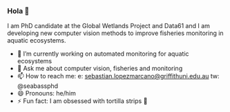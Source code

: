 ### Hola 👋

I am PhD candidate at the Global Wetlands Project and Data61 and I am developing new computer vision methods to improve fisheries monitoring in aquatic ecosystems. 

- 🔭 I’m currently working on automated monitoring for aquatic ecosystems
- 💬 Ask me about computer vision, fisheries and monitoring
- 📫 How to reach me: e: sebastian.lopezmarcano@griffithuni.edu.au  tw: @seabassphd
- 😄 Pronouns: he/him
- ⚡ Fun fact: I am obsessed with tortilla strips 🤤

